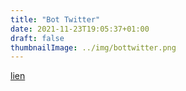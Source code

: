 ```yaml
---
title: "Bot Twitter"
date: 2021-11-23T19:05:37+01:00
draft: false
thumbnailImage: ../img/bottwitter.png
---
```


[lien](https://twitter.com/ABookADayBot)
